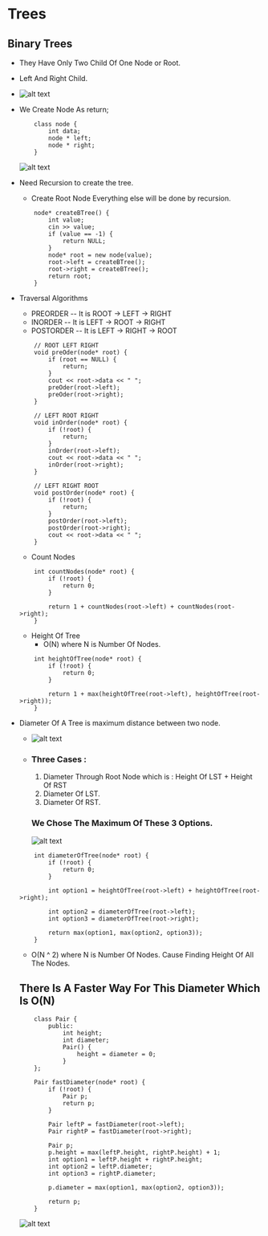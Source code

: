 # Trees

## Binary Trees
 - They Have Only Two Child Of One Node or Root.
 - Left And Right Child.
 - ![alt text](btree.png)
 - We Create Node As
 return;
    ```
        class node {
            int data;
            node * left;
            node * right;
        }
    ```
    ![alt text](btreeStructure.png)
 - Need Recursion to create the tree.
    - Create Root Node Everything else will be done by recursion.
    ```
        node* createBTree() {
            int value;
            cin >> value;
            if (value == -1) {
                return NULL;
            }
            node* root = new node(value);
            root->left = createBTree();
            root->right = createBTree();
            return root;
        }

    ```
 - Traversal Algorithms
    - PREORDER -- It is ROOT -> LEFT -> RIGHT
    - INORDER -- It is  LEFT -> ROOT -> RIGHT
    - POSTORDER -- It is LEFT -> RIGHT -> ROOT
    ```
        // ROOT LEFT RIGHT
        void preOder(node* root) {
            if (root == NULL) {
                return;
            }
            cout << root->data << " ";
            preOder(root->left);
            preOder(root->right);
        }

        // LEFT ROOT RIGHT
        void inOrder(node* root) {
            if (!root) {
                return;
            }
            inOrder(root->left);
            cout << root->data << " ";
            inOrder(root->right);
        }

        // LEFT RIGHT ROOT
        void postOrder(node* root) {
            if (!root) {
                return;
            }
            postOrder(root->left);
            postOrder(root->right);
            cout << root->data << " ";
        }
    ```
    - Count Nodes
    ```
        int countNodes(node* root) {
            if (!root) {
                return 0;
            }

            return 1 + countNodes(root->left) + countNodes(root->right);
        }
    ```

    - Height Of Tree
        - O(N) where N is Number Of Nodes.
    ```
        int heightOfTree(node* root) {
            if (!root) {
                return 0;
            }

            return 1 + max(heightOfTree(root->left), heightOfTree(root->right));
        }
    ```
 - Diameter Of A Tree is maximum distance between two node.
    - ![alt text](diameter.png)
    - ### Three Cases :
        1. Diameter Through Root Node which is : Height Of LST  + Height Of RST
        2. Diameter Of LST.
        3. Diameter Of RST.
        ### We Chose The Maximum Of These 3 Options.
        ![alt text](diameterCases.png)
    ```
        int diameterOfTree(node* root) {
            if (!root) {
                return 0;
            }

            int option1 = heightOfTree(root->left) + heightOfTree(root->right);

            int option2 = diameterOfTree(root->left);
            int option3 = diameterOfTree(root->right);

            return max(option1, max(option2, option3));
        }
    ```
    - O(N ^ 2) where N is Number Of Nodes. Cause Finding Height Of All The Nodes.

    ## There Is A Faster Way For This Diameter Which Is O(N)
    ```
        class Pair {
            public:
                int height;
                int diameter;
                Pair() {
                    height = diameter = 0;
                }
        };

        Pair fastDiameter(node* root) {
            if (!root) {
                Pair p;
                return p;
            }

            Pair leftP = fastDiameter(root->left);
            Pair rightP = fastDiameter(root->right);

            Pair p;
            p.height = max(leftP.height, rightP.height) + 1;
            int option1 = leftP.height + rightP.height;
            int option2 = leftP.diameter;
            int option3 = rightP.diameter;

            p.diameter = max(option1, max(option2, option3));

            return p;
        }

    ```
    ![alt text](optimizeDia.png)
